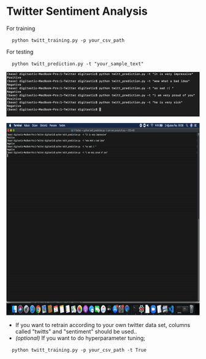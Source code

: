 # Twitter Sentiment Analysis

For training

```
  python twitt_training.py -p your_csv_path
```
For testing

```
  python twitt_prediction.py -t "your_sample_text"
```

![](pred.png)

<img src="pred.gif" width="800" height="500"/>

* If you want to retrain according to your own twitter data set, columns called "twitts" and "sentiment" should be used..
* *(optional)* If you want to do hyperparameter tuning;
```
  python twitt_training.py -p your_csv_path -t True
```


